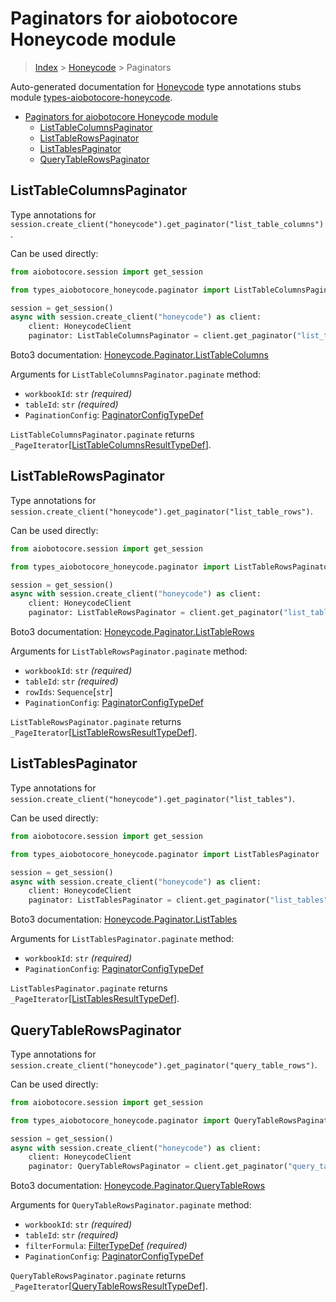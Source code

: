 <a id="paginators-for-aiobotocore-honeycode-module"></a>

# Paginators for aiobotocore Honeycode module

> [Index](..) > [Honeycode](.) > Paginators

Auto-generated documentation for
[Honeycode](https://boto3.amazonaws.com/v1/documentation/api/latest/reference/services/honeycode.html#Honeycode)
type annotations stubs module
[types-aiobotocore-honeycode](https://pypi.org/project/types-aiobotocore-honeycode/).

- [Paginators for aiobotocore Honeycode module](#paginators-for-aiobotocore-honeycode-module)
  - [ListTableColumnsPaginator](#listtablecolumnspaginator)
  - [ListTableRowsPaginator](#listtablerowspaginator)
  - [ListTablesPaginator](#listtablespaginator)
  - [QueryTableRowsPaginator](#querytablerowspaginator)

<a id="listtablecolumnspaginator"></a>

## ListTableColumnsPaginator

Type annotations for
`session.create_client("honeycode").get_paginator("list_table_columns")`.

Can be used directly:

```python
from aiobotocore.session import get_session

from types_aiobotocore_honeycode.paginator import ListTableColumnsPaginator

session = get_session()
async with session.create_client("honeycode") as client:
    client: HoneycodeClient
    paginator: ListTableColumnsPaginator = client.get_paginator("list_table_columns")
```

Boto3 documentation:
[Honeycode.Paginator.ListTableColumns](https://boto3.amazonaws.com/v1/documentation/api/latest/reference/services/honeycode.html#Honeycode.Paginator.ListTableColumns)

Arguments for `ListTableColumnsPaginator.paginate` method:

- `workbookId`: `str` *(required)*
- `tableId`: `str` *(required)*
- `PaginationConfig`:
  [PaginatorConfigTypeDef](./type_defs.md#paginatorconfigtypedef)

`ListTableColumnsPaginator.paginate` returns
`_PageIterator`\[[ListTableColumnsResultTypeDef](./type_defs.md#listtablecolumnsresulttypedef)\].

<a id="listtablerowspaginator"></a>

## ListTableRowsPaginator

Type annotations for
`session.create_client("honeycode").get_paginator("list_table_rows")`.

Can be used directly:

```python
from aiobotocore.session import get_session

from types_aiobotocore_honeycode.paginator import ListTableRowsPaginator

session = get_session()
async with session.create_client("honeycode") as client:
    client: HoneycodeClient
    paginator: ListTableRowsPaginator = client.get_paginator("list_table_rows")
```

Boto3 documentation:
[Honeycode.Paginator.ListTableRows](https://boto3.amazonaws.com/v1/documentation/api/latest/reference/services/honeycode.html#Honeycode.Paginator.ListTableRows)

Arguments for `ListTableRowsPaginator.paginate` method:

- `workbookId`: `str` *(required)*
- `tableId`: `str` *(required)*
- `rowIds`: `Sequence`\[`str`\]
- `PaginationConfig`:
  [PaginatorConfigTypeDef](./type_defs.md#paginatorconfigtypedef)

`ListTableRowsPaginator.paginate` returns
`_PageIterator`\[[ListTableRowsResultTypeDef](./type_defs.md#listtablerowsresulttypedef)\].

<a id="listtablespaginator"></a>

## ListTablesPaginator

Type annotations for
`session.create_client("honeycode").get_paginator("list_tables")`.

Can be used directly:

```python
from aiobotocore.session import get_session

from types_aiobotocore_honeycode.paginator import ListTablesPaginator

session = get_session()
async with session.create_client("honeycode") as client:
    client: HoneycodeClient
    paginator: ListTablesPaginator = client.get_paginator("list_tables")
```

Boto3 documentation:
[Honeycode.Paginator.ListTables](https://boto3.amazonaws.com/v1/documentation/api/latest/reference/services/honeycode.html#Honeycode.Paginator.ListTables)

Arguments for `ListTablesPaginator.paginate` method:

- `workbookId`: `str` *(required)*
- `PaginationConfig`:
  [PaginatorConfigTypeDef](./type_defs.md#paginatorconfigtypedef)

`ListTablesPaginator.paginate` returns
`_PageIterator`\[[ListTablesResultTypeDef](./type_defs.md#listtablesresulttypedef)\].

<a id="querytablerowspaginator"></a>

## QueryTableRowsPaginator

Type annotations for
`session.create_client("honeycode").get_paginator("query_table_rows")`.

Can be used directly:

```python
from aiobotocore.session import get_session

from types_aiobotocore_honeycode.paginator import QueryTableRowsPaginator

session = get_session()
async with session.create_client("honeycode") as client:
    client: HoneycodeClient
    paginator: QueryTableRowsPaginator = client.get_paginator("query_table_rows")
```

Boto3 documentation:
[Honeycode.Paginator.QueryTableRows](https://boto3.amazonaws.com/v1/documentation/api/latest/reference/services/honeycode.html#Honeycode.Paginator.QueryTableRows)

Arguments for `QueryTableRowsPaginator.paginate` method:

- `workbookId`: `str` *(required)*
- `tableId`: `str` *(required)*
- `filterFormula`: [FilterTypeDef](./type_defs.md#filtertypedef) *(required)*
- `PaginationConfig`:
  [PaginatorConfigTypeDef](./type_defs.md#paginatorconfigtypedef)

`QueryTableRowsPaginator.paginate` returns
`_PageIterator`\[[QueryTableRowsResultTypeDef](./type_defs.md#querytablerowsresulttypedef)\].

